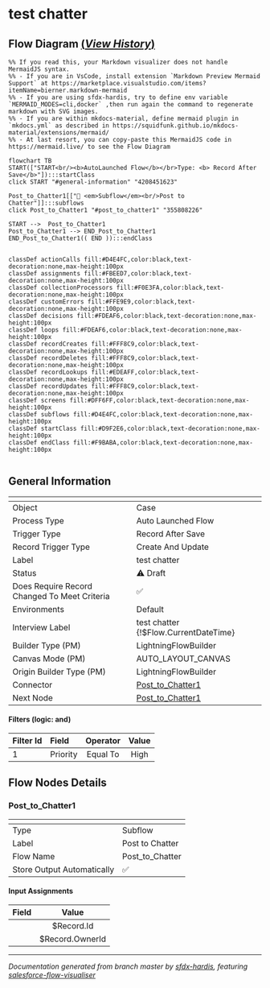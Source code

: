 # test chatter

## Flow Diagram [(_View History_)](test_chatter-history.md)

```mermaid
%% If you read this, your Markdown visualizer does not handle MermaidJS syntax.
%% - If you are in VsCode, install extension `Markdown Preview Mermaid Support` at https://marketplace.visualstudio.com/items?itemName=bierner.markdown-mermaid
%% - If you are using sfdx-hardis, try to define env variable `MERMAID_MODES=cli,docker` ,then run again the command to regenerate markdown with SVG images.
%% - If you are within mkdocs-material, define mermaid plugin in `mkdocs.yml` as described in https://squidfunk.github.io/mkdocs-material/extensions/mermaid/
%% - At last resort, you can copy-paste this MermaidJS code in https://mermaid.live/ to see the Flow Diagram

flowchart TB
START(["START<br/><b>AutoLaunched Flow</b></br>Type: <b> Record After Save</b>"]):::startClass
click START "#general-information" "4208451623"

Post_to_Chatter1[["🔗 <em>Subflow</em><br/>Post to Chatter"]]:::subflows
click Post_to_Chatter1 "#post_to_chatter1" "355808226"

START -->  Post_to_Chatter1
Post_to_Chatter1 --> END_Post_to_Chatter1
END_Post_to_Chatter1(( END )):::endClass


classDef actionCalls fill:#D4E4FC,color:black,text-decoration:none,max-height:100px
classDef assignments fill:#FBEED7,color:black,text-decoration:none,max-height:100px
classDef collectionProcessors fill:#F0E3FA,color:black,text-decoration:none,max-height:100px
classDef customErrors fill:#FFE9E9,color:black,text-decoration:none,max-height:100px
classDef decisions fill:#FDEAF6,color:black,text-decoration:none,max-height:100px
classDef loops fill:#FDEAF6,color:black,text-decoration:none,max-height:100px
classDef recordCreates fill:#FFF8C9,color:black,text-decoration:none,max-height:100px
classDef recordDeletes fill:#FFF8C9,color:black,text-decoration:none,max-height:100px
classDef recordLookups fill:#EDEAFF,color:black,text-decoration:none,max-height:100px
classDef recordUpdates fill:#FFF8C9,color:black,text-decoration:none,max-height:100px
classDef screens fill:#DFF6FF,color:black,text-decoration:none,max-height:100px
classDef subflows fill:#D4E4FC,color:black,text-decoration:none,max-height:100px
classDef startClass fill:#D9F2E6,color:black,text-decoration:none,max-height:100px
classDef endClass fill:#F9BABA,color:black,text-decoration:none,max-height:100px


```

<!-- Flow description -->

## General Information

|<!-- -->|<!-- -->|
|:---|:---|
|Object|Case|
|Process Type| Auto Launched Flow|
|Trigger Type| Record After Save|
|Record Trigger Type| Create And Update|
|Label|test chatter|
|Status|⚠️ Draft|
|Does Require Record Changed To Meet Criteria|✅|
|Environments|Default|
|Interview Label|test chatter {!$Flow.CurrentDateTime}|
| Builder Type (PM)|LightningFlowBuilder|
| Canvas Mode (PM)|AUTO_LAYOUT_CANVAS|
| Origin Builder Type (PM)|LightningFlowBuilder|
|Connector|[Post_to_Chatter1](#post_to_chatter1)|
|Next Node|[Post_to_Chatter1](#post_to_chatter1)|


#### Filters (logic: **and**)

|Filter Id|Field|Operator|Value|
|:-- |:-- |:--:|:--: |
|1|Priority| Equal To|High|


## Flow Nodes Details

### Post_to_Chatter1

|<!-- -->|<!-- -->|
|:---|:---|
|Type|Subflow|
|Label|Post to Chatter|
|Flow Name|Post_to_Chatter|
|Store Output Automatically|✅|


#### Input Assignments

|Field|Value|
|:-- |:--: |
|<!-- -->|$Record.Id|
|<!-- -->|$Record.OwnerId|








___

_Documentation generated from branch master by [sfdx-hardis](https://sfdx-hardis.cloudity.com), featuring [salesforce-flow-visualiser](https://github.com/toddhalfpenny/salesforce-flow-visualiser)_